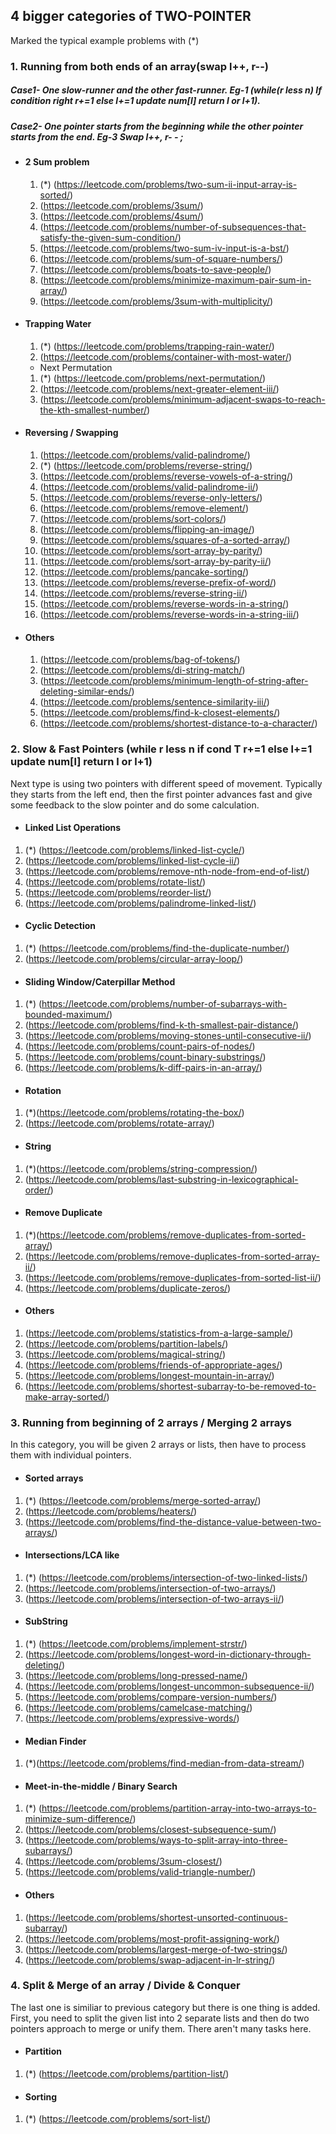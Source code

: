 
## 4 bigger categories of TWO-POINTER
Marked the typical example problems with (*)
### 1. Running from both ends of an array(swap l++, r--)
##### Case1- One slow-runner and the other fast-runner. Eg-1 (while(r less n) If condition right r+=1 else l+=1 update num[l] return l or l+1). 
##### Case2- One pointer starts from the beginning while the other pointer starts from the end. Eg-3 Swap l++, r- - ;

* #### 2 Sum problem
   1. (*) (https://leetcode.com/problems/two-sum-ii-input-array-is-sorted/)
   1. (https://leetcode.com/problems/3sum/)
   1. (https://leetcode.com/problems/4sum/)
   1. (https://leetcode.com/problems/number-of-subsequences-that-satisfy-the-given-sum-condition/)
   1. (https://leetcode.com/problems/two-sum-iv-input-is-a-bst/)
   1. (https://leetcode.com/problems/sum-of-square-numbers/)
   1. (https://leetcode.com/problems/boats-to-save-people/)
   1. (https://leetcode.com/problems/minimize-maximum-pair-sum-in-array/)
   1. (https://leetcode.com/problems/3sum-with-multiplicity/)

* #### Trapping Water
   1. (*) (https://leetcode.com/problems/trapping-rain-water/) 
   1. (https://leetcode.com/problems/container-with-most-water/)

   * Next Permutation
   1. (*) (https://leetcode.com/problems/next-permutation/)
   1. (https://leetcode.com/problems/next-greater-element-iii/)
   1. (https://leetcode.com/problems/minimum-adjacent-swaps-to-reach-the-kth-smallest-number/)

* #### Reversing / Swapping
   1. (https://leetcode.com/problems/valid-palindrome/)
   1. (*) (https://leetcode.com/problems/reverse-string/)
   1. (https://leetcode.com/problems/reverse-vowels-of-a-string/)
   1. (https://leetcode.com/problems/valid-palindrome-ii/)
   1. (https://leetcode.com/problems/reverse-only-letters/)
   1. (https://leetcode.com/problems/remove-element/)
   1. (https://leetcode.com/problems/sort-colors/)
   1. (https://leetcode.com/problems/flipping-an-image/)
   1. (https://leetcode.com/problems/squares-of-a-sorted-array/)
   1. (https://leetcode.com/problems/sort-array-by-parity/)
   1. (https://leetcode.com/problems/sort-array-by-parity-ii/)
   1. (https://leetcode.com/problems/pancake-sorting/)
   1. (https://leetcode.com/problems/reverse-prefix-of-word/)
   1. (https://leetcode.com/problems/reverse-string-ii/)
   1. (https://leetcode.com/problems/reverse-words-in-a-string/)
   1. (https://leetcode.com/problems/reverse-words-in-a-string-iii/)

* #### Others
   1. (https://leetcode.com/problems/bag-of-tokens/)
   1. (https://leetcode.com/problems/di-string-match/)
   1. (https://leetcode.com/problems/minimum-length-of-string-after-deleting-similar-ends/)
   1. (https://leetcode.com/problems/sentence-similarity-iii/)
   1. (https://leetcode.com/problems/find-k-closest-elements/)
   1. (https://leetcode.com/problems/shortest-distance-to-a-character/)

### 2. Slow & Fast Pointers (while r less n if cond T r+=1 else l+=1 update num[l] return l or l+1)
Next type is using two pointers with different speed of movement. Typically they starts from the left end, then the first pointer advances fast and give some feedback to the slow pointer and do some calculation.

* #### Linked List Operations
1. (*) (https://leetcode.com/problems/linked-list-cycle/)
1. (https://leetcode.com/problems/linked-list-cycle-ii/)
1. (https://leetcode.com/problems/remove-nth-node-from-end-of-list/)
1. (https://leetcode.com/problems/rotate-list/)
1. (https://leetcode.com/problems/reorder-list/)
1. (https://leetcode.com/problems/palindrome-linked-list/)

* #### Cyclic Detection
1. (*) (https://leetcode.com/problems/find-the-duplicate-number/)
1. (https://leetcode.com/problems/circular-array-loop/)

* #### Sliding Window/Caterpillar Method
1. (*) (https://leetcode.com/problems/number-of-subarrays-with-bounded-maximum/)
1. (https://leetcode.com/problems/find-k-th-smallest-pair-distance/)
1. (https://leetcode.com/problems/moving-stones-until-consecutive-ii/)
1. (https://leetcode.com/problems/count-pairs-of-nodes/)
1. (https://leetcode.com/problems/count-binary-substrings/)
1. (https://leetcode.com/problems/k-diff-pairs-in-an-array/)

* #### Rotation
1. (*)(https://leetcode.com/problems/rotating-the-box/)
1. (https://leetcode.com/problems/rotate-array/)

* #### String
1. (*)(https://leetcode.com/problems/string-compression/)
1. (https://leetcode.com/problems/last-substring-in-lexicographical-order/)

* #### Remove Duplicate
1. (*)(https://leetcode.com/problems/remove-duplicates-from-sorted-array/)
1. (https://leetcode.com/problems/remove-duplicates-from-sorted-array-ii/)
1. (https://leetcode.com/problems/remove-duplicates-from-sorted-list-ii/)
1. (https://leetcode.com/problems/duplicate-zeros/)

* #### Others
1. (https://leetcode.com/problems/statistics-from-a-large-sample/)
1. (https://leetcode.com/problems/partition-labels/)
1. (https://leetcode.com/problems/magical-string/)
1. (https://leetcode.com/problems/friends-of-appropriate-ages/)
1. (https://leetcode.com/problems/longest-mountain-in-array/)
1. (https://leetcode.com/problems/shortest-subarray-to-be-removed-to-make-array-sorted/)


### 3. Running from beginning of 2 arrays / Merging 2 arrays
In this category, you will be given 2 arrays or lists, then have to process them with individual pointers.

* #### Sorted arrays
1. (*) (https://leetcode.com/problems/merge-sorted-array/)
1. (https://leetcode.com/problems/heaters/)
1. (https://leetcode.com/problems/find-the-distance-value-between-two-arrays/)

* #### Intersections/LCA like
1. (*) (https://leetcode.com/problems/intersection-of-two-linked-lists/)
1. (https://leetcode.com/problems/intersection-of-two-arrays/)
1. (https://leetcode.com/problems/intersection-of-two-arrays-ii/)

* #### SubString
1. (*) (https://leetcode.com/problems/implement-strstr/)
1. (https://leetcode.com/problems/longest-word-in-dictionary-through-deleting/)
1. (https://leetcode.com/problems/long-pressed-name/)
1. (https://leetcode.com/problems/longest-uncommon-subsequence-ii/)
1. (https://leetcode.com/problems/compare-version-numbers/)
1. (https://leetcode.com/problems/camelcase-matching/)
1. (https://leetcode.com/problems/expressive-words/)

* #### Median Finder
1. (*)(https://leetcode.com/problems/find-median-from-data-stream/)

* #### Meet-in-the-middle / Binary Search
1. (*) (https://leetcode.com/problems/partition-array-into-two-arrays-to-minimize-sum-difference/)
1. (https://leetcode.com/problems/closest-subsequence-sum/)
1. (https://leetcode.com/problems/ways-to-split-array-into-three-subarrays/)
1. (https://leetcode.com/problems/3sum-closest/)
1. (https://leetcode.com/problems/valid-triangle-number/)

* #### Others
1. (https://leetcode.com/problems/shortest-unsorted-continuous-subarray/)
1. (https://leetcode.com/problems/most-profit-assigning-work/)
1. (https://leetcode.com/problems/largest-merge-of-two-strings/)
1. (https://leetcode.com/problems/swap-adjacent-in-lr-string/)


### 4. Split & Merge of an array / Divide & Conquer
The last one is similiar to previous category but there is one thing is added. First, you need to split the given list into 2 separate lists and then do two pointers approach to merge or unify them. There aren't many tasks here.

* #### Partition
1. (*) (https://leetcode.com/problems/partition-list/)

* #### Sorting
1. (*) (https://leetcode.com/problems/sort-list/)
